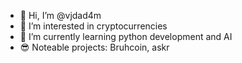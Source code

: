 - 👋 Hi, I’m @vjdad4m
- 👀 I’m interested in cryptocurrencies
- 🌱 I’m currently learning python development and AI
- 😎 Noteable projects: Bruhcoin, askr

<!---
vjdad4m/vjdad4m is a ✨ special ✨ repository because its `README.md` (this file) appears on your GitHub profile.
You can click the Preview link to take a look at your changes.
--->
